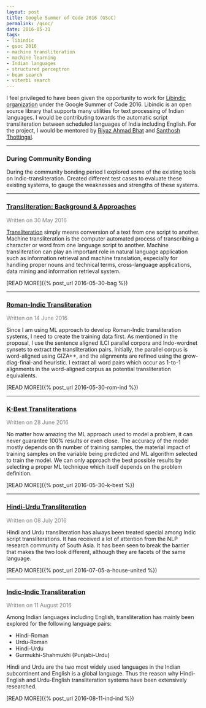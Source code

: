 ```yaml
---
layout: post
title: Google Summer of Code 2016 (GSoC)
permalink: /gsoc/
date: 2016-05-31
tags: 
- libindic
- gsoc 2016
- machine transliteration
- machine learning
- Indian languages
- structured perceptron
- beam search
- viterbi search
---
```


I feel privileged to have been given the opportunity to work for [Libindic organization](https://github.com/libindic) under the Google Summer of Code 2016. Libindic is an open source library that supports many utilities for text processing of Indian languages. I would be contributing towards the automatic script transliteration between scheduled languages of India including English. For the project, I would be mentored by [Riyaz Ahmad Bhat](https://researchweb.iiit.ac.in/~riyaz.bhat/) and [Santhosh Thottingal](http://thottingal.in).

<hr>

### During Community Bonding
During the community bonding period I explored some of the existing tools on Indic-transliteration. Created different test cases to evaluate these existing systems, to gauge the weaknesses and strengths of these systems.

<hr>

### <a href="/bag/" class="black">Transliteration: Background & Approaches</a>

<font color="gray">Written on 30 May 2016</font>

[Transliteration](https://en.wikipedia.org/wiki/Transliteration) simply means conversion of a text from one script to another. Machine transliteration is the computer automated process of transcribing a character or word from one language script to another. Machine transliteration can play an important role in natural language application such as information retrieval and machine translation, especially for handling proper nouns and technical terms, cross-language applications, data mining and information retrieval system.

[READ MORE]({% post_url 2016-05-30-bag %})

---

### <a href="/rom-ind/" class="black">Roman-Indic Transliteration</a>

<font color="gray">Written on 14 June 2016</font>

Since I am using ML approach to develop Roman-Indic transliteration systems, I need to create the training data first. As mentioned in the proposal, I use the sentence aligned ILCI parallel corpora and Indo-wordnet synsets to extract the transliteration pairs. Initially, the parallel corpus is word-aligned using GIZA++, and the alignments are refined using the grow-diag-final-and heuristic. I extract all word pairs which occur as 1-to-1 alignments in the word-aligned corpus as potential transliteration equivalents. 

[READ MORE]({% post_url 2016-05-30-rom-ind %})

---

### <a href="/k-best/" class="black">K-Best Transliterations</a>

<font color="gray">Written on 28 June 2016</font>

No matter how amazing the ML approach used to model a problem, it can never guarantee 100% results or even close. The accuracy of the model mostly depends on th number of training samples, the material impact of training samples on the variable being predicted and ML algorithm selected to train the model. We can only approach the best possible results by selecting a proper ML technique which itself depends on the problem definition.

[READ MORE]({% post_url 2016-05-30-k-best %})

---

### <a href="/house-united/" class="black">Hindi-Urdu Transliteration</a>

<font color="gray">Written on 08 July 2016</font>

Hindi and Urdu transliteration has always been treated special among Indic script transliterations. It has received a lot of attention from the NLP research community of South Asia. It has been seen to break the barrier that makes the two look different, although they are facets of the same language.

[READ MORE]({% post_url 2016-07-05-a-house-united %})

---

### <a href="/ind-ind/" class="black">Indic-Indic Transliteration</a>

<font color="gray">Written on 11 August 2016</font>

Among Indian languages including English, transliteration has mainly been explored for the following language pairs:

  * Hindi-Roman
  * Urdu-Roman
  * Hindi-Urdu
  * Gurmukhi-Shahmukhi (Punjabi-Urdu)

Hindi and Urdu are the two most widely used languages in the Indian subcontinent and English is a global language. Thus the reason why Hindi-English and Urdu-English transliteration systems have been extensively researched.

[READ MORE]({% post_url 2016-08-11-ind-ind %})

